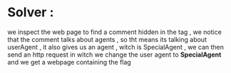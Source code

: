 # Solver :

we inspect the web page to find a comment hidden in the <head> tag , we notice that the comment talks about agents , so tht means its talking about userAgent , it also gives us an agent , witch is SpecialAgent , we can then send an http request in witch we change the user agent to **SpecialAgent** and we get a webpage containing the flag 
